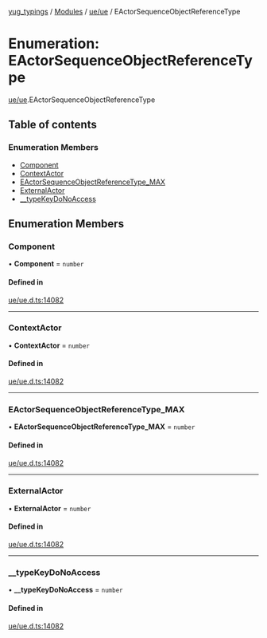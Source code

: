 [yug_typings](../README.md) / [Modules](../modules.md) / [ue/ue](../modules/ue_ue.md) / EActorSequenceObjectReferenceType

# Enumeration: EActorSequenceObjectReferenceType

[ue/ue](../modules/ue_ue.md).EActorSequenceObjectReferenceType

## Table of contents

### Enumeration Members

- [Component](ue_ue.EActorSequenceObjectReferenceType.md#component)
- [ContextActor](ue_ue.EActorSequenceObjectReferenceType.md#contextactor)
- [EActorSequenceObjectReferenceType\_MAX](ue_ue.EActorSequenceObjectReferenceType.md#eactorsequenceobjectreferencetype_max)
- [ExternalActor](ue_ue.EActorSequenceObjectReferenceType.md#externalactor)
- [\_\_typeKeyDoNoAccess](ue_ue.EActorSequenceObjectReferenceType.md#__typekeydonoaccess)

## Enumeration Members

### Component

• **Component** = `number`

#### Defined in

[ue/ue.d.ts:14082](https://github.com/YugMetaverse/yug_typings/blob/b7d9b19/ue/ue.d.ts#L14082)

___

### ContextActor

• **ContextActor** = `number`

#### Defined in

[ue/ue.d.ts:14082](https://github.com/YugMetaverse/yug_typings/blob/b7d9b19/ue/ue.d.ts#L14082)

___

### EActorSequenceObjectReferenceType\_MAX

• **EActorSequenceObjectReferenceType\_MAX** = `number`

#### Defined in

[ue/ue.d.ts:14082](https://github.com/YugMetaverse/yug_typings/blob/b7d9b19/ue/ue.d.ts#L14082)

___

### ExternalActor

• **ExternalActor** = `number`

#### Defined in

[ue/ue.d.ts:14082](https://github.com/YugMetaverse/yug_typings/blob/b7d9b19/ue/ue.d.ts#L14082)

___

### \_\_typeKeyDoNoAccess

• **\_\_typeKeyDoNoAccess** = `number`

#### Defined in

[ue/ue.d.ts:14082](https://github.com/YugMetaverse/yug_typings/blob/b7d9b19/ue/ue.d.ts#L14082)
